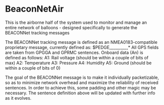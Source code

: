 BeaconNetAir
============

This is the airborne half of the system used to monitor and manage an entire network of balloons - designed specifically to generate the BEACONNet tracking messages

The BEACONNet tracking message is defined as an NMEA0183-compatible proprietary message, currently defined as:
$PEDGE,<BalloonID>,<GPSDate>,<GPSTime>,<GPSLat>,<GPSLon>,<GPSAlt>,<GPSSpd>,<GPSCourse>,<GPSNumSats>,<GPSHDOP>,<A1>,<A2>,<A3>,<A4>,<A5>*<CKSUM>
All GPS fields are taken from GPGGA and GPRMC sentences.  Onboard data (An) is defined as follows:
A1: Rail voltage (should be within a couple of bits of max)
A2: Temperature
A3: Pressure
A4: Humidity
A5: Ground (should be within a couple of bits of 0)

The goal of the BEACONNet message is to make it individually packetizable, so as to minimize network overhead and maximize the reliability of received sentences.  In order to achieve this, some padding and other magic may be necessary.  The sentence definition above will be updated with further info as it evolves.